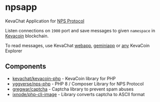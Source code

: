 # npsapp

KevaChat Application for [NPS Protocol](https://nightfall.city/nps/info/specification.txt)

Listen connections on `1900` port and save messages to given `namespace` in [Kevacoin](https://github.com/kevacoin-project) blockchain.

To read messages, use KevaChat [webapp](https://github.com/kevachat/webapp), [geminiapp](https://github.com/kevachat/geminiapp) or [any](https://github.com/kvazar-network/awesome-kevacoin#explorers) KevaCoin Explorer

## Components

* [kevachat/kevacoin-php](https://github.com/kevachat/kevacoin-php) - KevaCoin library for PHP
* [yggverse/nps-php](https://github.com/YGGverse/nps-php) - PHP 8 / Composer Library for NPS Protocol
* [gregwar/captcha](https://github.com/Gregwar/Captcha) - Captcha library to prevent spam abuses
* [ixnode/php-cli-image](https://github.com/ixnode/php-cli-image) - Library converts captcha to ASCII format